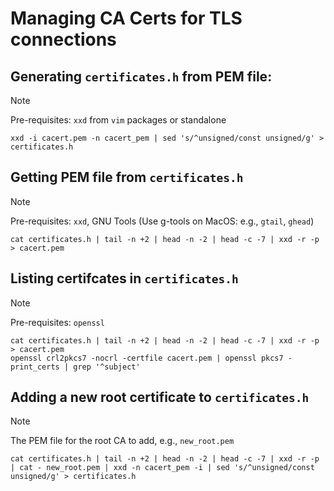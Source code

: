 # Managing CA Certs for TLS connections

## Generating `certificates.h` from PEM file:

> [!NOTE]
> Pre-requisites: `xxd` from `vim` packages or standalone
```
xxd -i cacert.pem -n cacert_pem | sed 's/^unsigned/const unsigned/g' > certificates.h
```

## Getting PEM file from `certificates.h`

> [!NOTE]
> Pre-requisites: `xxd`, GNU Tools (Use g-tools on MacOS: e.g., `gtail`, `ghead`)
```
cat certificates.h | tail -n +2 | head -n -2 | head -c -7 | xxd -r -p > cacert.pem
```
## Listing certifcates in `certificates.h`

> [!NOTE]
> Pre-requisites: `openssl`

```
cat certificates.h | tail -n +2 | head -n -2 | head -c -7 | xxd -r -p > cacert.pem
openssl crl2pkcs7 -nocrl -certfile cacert.pem | openssl pkcs7 -print_certs | grep '^subject'
```

## Adding a new root certificate to `certificates.h`

> [!Note]
> The PEM file for the root CA to add, e.g., `new_root.pem` 

```
cat certificates.h | tail -n +2 | head -n -2 | head -c -7 | xxd -r -p | cat - new_root.pem | xxd -n cacert_pem -i | sed 's/^unsigned/const unsigned/g' > certificates.h
```
